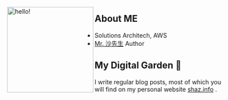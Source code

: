 <p>
  <img width="200" alt="hello!" align="left" src="https://imgur.com/jXgKJsC.png">
</p>

## About ME

- Solutions Architech, AWS
- [Mr. 沙先生](https://shazi.info) Author

## My Digital Garden 🌱

I write regular blog posts, most of which you will find on my personal website [shaz.info](https://shazi.info) .

